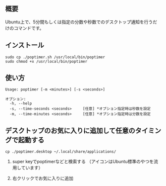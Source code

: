 ## 概要

Ubuntu上で、5分間もしくは指定の分数や秒数でのデスクトップ通知を行うだけのコマンドです。

## インストール
```
sudo cp ./poptimer.sh /usr/local/bin/poptimer
sudo chmod +x /usr/local/bin/poptimer
```

## 使い方
```
Usage: poptimer [-m <minutes>] [-s <seconds>]

オプション:
  -h, --help
  -s, --time-seconds <seconds>     [任意] *オプション指定時は秒数を設定
  -m, --time-minutes <seconds>     [任意] *オプション指定時は分数を設定
```

## デスクトップのお気に入りに追加して任意のタイミングで起動する
```
cp ./poptimer.desktop ~/.local/share/applications/
```
1. super keyでpoptimerなどと検索する
（アイコンはUbuntu標準のやつを流用しています）

2. 右クリックでお気に入りに追加


